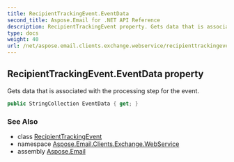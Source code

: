 ```yaml
---
title: RecipientTrackingEvent.EventData
second_title: Aspose.Email for .NET API Reference
description: RecipientTrackingEvent property. Gets data that is associated with the processing step for the event
type: docs
weight: 40
url: /net/aspose.email.clients.exchange.webservice/recipienttrackingevent/eventdata/
---
```

## RecipientTrackingEvent.EventData property

Gets data that is associated with the processing step for the event.

```csharp
public StringCollection EventData { get; }
```

### See Also

* class [RecipientTrackingEvent](../)
* namespace [Aspose.Email.Clients.Exchange.WebService](../../recipienttrackingevent/)
* assembly [Aspose.Email](../../../)


